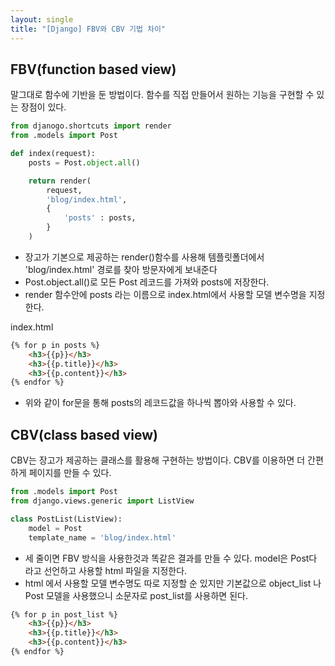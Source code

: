 ```yaml
---
layout: single
title: "[Django] FBV와 CBV 기법 차이"
---
```


## FBV(function based view)
말그대로 함수에 기반을 둔 방법이다. 함수를 직접 만들어서 원하는 기능을 구현할 수 있는 장점이 있다.

```python
from djanogo.shortcuts import render
from .models import Post

def index(request):
    posts = Post.object.all()

    return render(
        request,
        'blog/index.html',
        {
            'posts' : posts,
        }
    )
```

* 장고가 기본으로 제공하는 render()함수를 사용해 템플릿폴더에서 'blog/index.html' 경로를 찾아 방문자에게 보내준다
* Post.object.all()로 모든 Post 레코드를 가져와 posts에 저장한다.
* render 함수안에 posts 라는 이름으로 index.html에서 사용할 모델 변수명을 지정한다.

index.html

```html
{% for p in posts %}
    <h3>{{p}}</h3>
    <h3>{{p.title}}</h3>
    <h3>{{p.content}}</h3>
{% endfor %}
```

* 위와 같이 for문을 통해 posts의 레코드값을 하나씩 뽑아와 사용할 수 있다.

## CBV(class based view)
CBV는 장고가 제공하는 클래스를 활용해 구현하는 방법이다. CBV를 이용하면 더 간편하게 페이지를 만들 수 있다.

```python
from .models import Post
from django.views.generic import ListView

class PostList(ListView):
    model = Post
    template_name = 'blog/index.html'
```

* 세 줄이면 FBV 방식을 사용한것과 똑같은 결과를 만들 수 있다. model은 Post다 라고 선언하고 사용할 html 파일을 지정한다. 
* html 에서 사용할 모델 변수명도 따로 지정할 순 있지만 기본값으로 object_list 나 Post 모델을 사용했으니 소문자로 post_list를 사용하면 된다.

```html
{% for p in post_list %}
    <h3>{{p}}</h3>
    <h3>{{p.title}}</h3>
    <h3>{{p.content}}</h3>
{% endfor %}
```